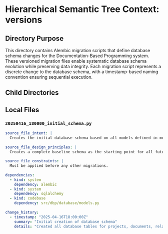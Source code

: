 # Hierarchical Semantic Tree Context: versions

## Directory Purpose
This directory contains Alembic migration scripts that define database schema changes for the Documentation-Based Programming system. These versioned migration files enable systematic database schema evolution while preserving data integrity. Each migration script represents a discrete change to the database schema, with a timestamp-based naming convention ensuring sequential execution.

## Child Directories
<!-- No child directories with HSTC.md -->

## Local Files

### `20250416_180000_initial_schema.py`
```yaml
source_file_intent: |
  Creates the initial database schema based on all models defined in models.py.
  
source_file_design_principles: |
  Creates a complete baseline schema as the starting point for all future migrations.
  
source_file_constraints: |
  Must be applied before any other migrations.
  
dependencies:
  - kind: system
    dependency: alembic
  - kind: system
    dependency: sqlalchemy
  - kind: codebase
    dependency: src/dbp/database/models.py
  
change_history:
  - timestamp: "2025-04-16T18:00:00Z"
    summary: "Initial creation of database schema"
    details: "Created all database tables for projects, documents, relationships, functions, classes, and other core entities"
```

<!-- End of HSTC.md file -->
